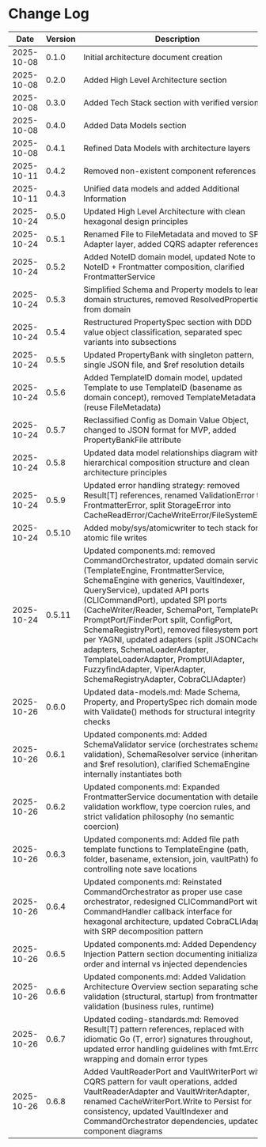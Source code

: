 # Change Log

| Date       | Version | Description                                          | Author  |
| ---------- | ------- | ---------------------------------------------------- | ------- |
| 2025-10-08 | 0.1.0   | Initial architecture document creation               | Winston |
| 2025-10-08 | 0.2.0   | Added High Level Architecture section                | Winston |
| 2025-10-08 | 0.3.0   | Added Tech Stack section with verified versions      | Winston |
| 2025-10-08 | 0.4.0   | Added Data Models section                            | Winston |
| 2025-10-08 | 0.4.1   | Refined Data Models with architecture layers         | Winston |
| 2025-10-11 | 0.4.2   | Removed non-existent component references            | Winston |
| 2025-10-11 | 0.4.3   | Unified data models and added Additional Information | Winston |
| 2025-10-24 | 0.5.0   | Updated High Level Architecture with clean hexagonal design principles | Winston |
| 2025-10-24 | 0.5.1   | Renamed File to FileMetadata and moved to SPI Adapter layer, added CQRS adapter references | Winston |
| 2025-10-24 | 0.5.2   | Added NoteID domain model, updated Note to use NoteID + Frontmatter composition, clarified FrontmatterService | Winston |
| 2025-10-24 | 0.5.3   | Simplified Schema and Property models to lean domain structures, removed ResolvedProperties from domain | Winston |
| 2025-10-24 | 0.5.4   | Restructured PropertySpec section with DDD value object classification, separated spec variants into subsections | Winston |
| 2025-10-24 | 0.5.5   | Updated PropertyBank with singleton pattern, single JSON file, and $ref resolution details | Winston |
| 2025-10-24 | 0.5.6   | Added TemplateID domain model, updated Template to use TemplateID (basename as domain concept), removed TemplateMetadata (reuse FileMetadata) | Winston |
| 2025-10-24 | 0.5.7   | Reclassified Config as Domain Value Object, changed to JSON format for MVP, added PropertyBankFile attribute | Winston |
| 2025-10-24 | 0.5.8   | Updated data model relationships diagram with hierarchical composition structure and clean architecture principles | Winston |
| 2025-10-24 | 0.5.9   | Updated error handling strategy: removed Result[T] references, renamed ValidationError to FrontmatterError, split StorageError into CacheReadError/CacheWriteError/FileSystemError | Winston |
| 2025-10-24 | 0.5.10  | Added moby/sys/atomicwriter to tech stack for atomic file writes | Winston |
| 2025-10-24 | 0.5.11  | Updated components.md: removed CommandOrchestrator, updated domain services (TemplateEngine, FrontmatterService, SchemaEngine with generics, VaultIndexer, QueryService), updated API ports (CLICommandPort), updated SPI ports (CacheWriter/Reader, SchemaPort, TemplatePort, PromptPort/FinderPort split, ConfigPort, SchemaRegistryPort), removed filesystem ports per YAGNI, updated adapters (split JSONCache adapters, SchemaLoaderAdapter, TemplateLoaderAdapter, PromptUIAdapter, FuzzyfindAdapter, ViperAdapter, SchemaRegistryAdapter, CobraCLIAdapter) | Winston |
| 2025-10-26 | 0.6.0   | Updated data-models.md: Made Schema, Property, and PropertySpec rich domain models with Validate() methods for structural integrity checks | Winston |
| 2025-10-26 | 0.6.1   | Updated components.md: Added SchemaValidator service (orchestrates schema validation), SchemaResolver service (inheritance and $ref resolution), clarified SchemaEngine internally instantiates both | Winston |
| 2025-10-26 | 0.6.2   | Updated components.md: Expanded FrontmatterService documentation with detailed validation workflow, type coercion rules, and strict validation philosophy (no semantic coercion) | Winston |
| 2025-10-26 | 0.6.3   | Updated components.md: Added file path template functions to TemplateEngine (path, folder, basename, extension, join, vaultPath) for controlling note save locations | Winston |
| 2025-10-26 | 0.6.4   | Updated components.md: Reinstated CommandOrchestrator as proper use case orchestrator, redesigned CLICommandPort with CommandHandler callback interface for hexagonal architecture, updated CobraCLIAdapter with SRP decomposition pattern | Winston |
| 2025-10-26 | 0.6.5   | Updated components.md: Added Dependency Injection Pattern section documenting initialization order and internal vs injected dependencies | Winston |
| 2025-10-26 | 0.6.6   | Updated components.md: Added Validation Architecture Overview section separating schema validation (structural, startup) from frontmatter validation (business rules, runtime) | Winston |
| 2025-10-26 | 0.6.7   | Updated coding-standards.md: Removed Result[T] pattern references, replaced with idiomatic Go (T, error) signatures throughout, updated error handling guidelines with fmt.Errorf wrapping and domain error types | Winston |
| 2025-10-26 | 0.6.8   | Added VaultReaderPort and VaultWriterPort with CQRS pattern for vault operations, added VaultReaderAdapter and VaultWriterAdapter, renamed CacheWriterPort.Write to Persist for consistency, updated VaultIndexer and CommandOrchestrator dependencies, updated component diagrams | Winston |
